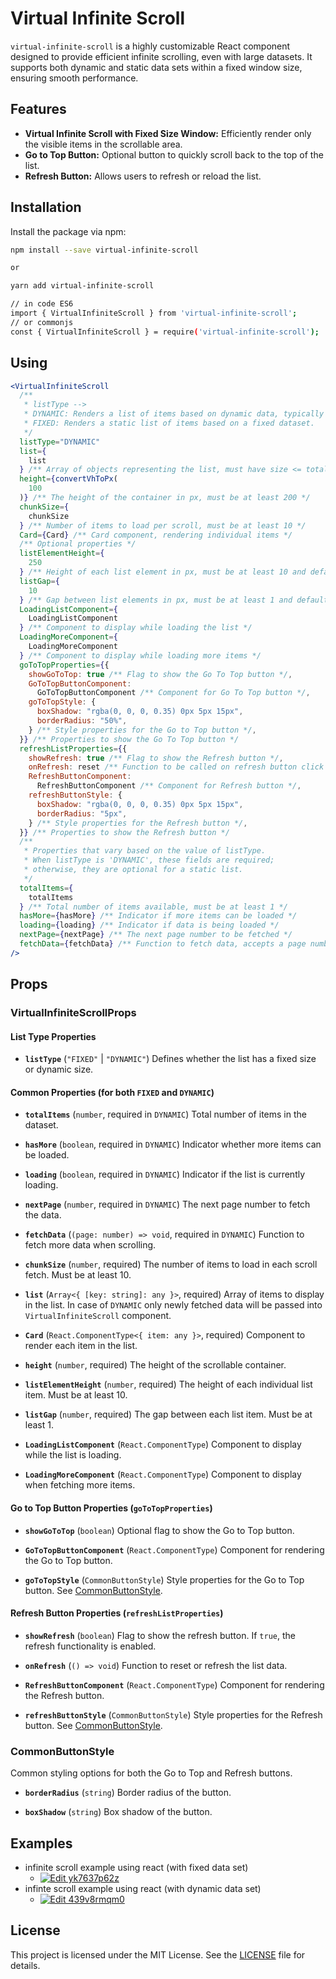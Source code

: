 # Virtual Infinite Scroll

`virtual-infinite-scroll` is a highly customizable React component designed to provide efficient infinite scrolling, even with large datasets. It supports both dynamic and static data sets within a fixed window size, ensuring smooth performance.

## Features

- **Virtual Infinite Scroll with Fixed Size Window:** Efficiently render only the visible items in the scrollable area.
- **Go to Top Button:** Optional button to quickly scroll back to the top of the list.
- **Refresh Button:** Allows users to refresh or reload the list.

## Installation

Install the package via npm:

```bash
npm install --save virtual-infinite-scroll

or

yarn add virtual-infinite-scroll

// in code ES6
import { VirtualInfiniteScroll } from 'virtual-infinite-scroll';
// or commonjs
const { VirtualInfiniteScroll } = require('virtual-infinite-scroll');
```

## Using

```jsx
<VirtualInfiniteScroll
  /**
   * listType -->
   * DYNAMIC: Renders a list of items based on dynamic data, typically fetched from an API. The list updates as new data becomes available, allowing for real-time or asynchronous data rendering.
   * FIXED: Renders a static list of items based on a fixed dataset.
   */
  listType="DYNAMIC"
  list={
    list
  } /** Array of objects representing the list, must have size <= totalItems when using dynamic list */
  height={convertVhToPx(
    100
  )} /** The height of the container in px, must be at least 200 */
  chunkSize={
    chunkSize
  } /** Number of items to load per scroll, must be at least 10 */
  Card={Card} /** Card component, rendering individual items */
  /** Optional properties */
  listElementHeight={
    250
  } /** Height of each list element in px, must be at least 10 and default is 200 */
  listGap={
    10
  } /** Gap between list elements in px, must be at least 1 and default is 10 */
  LoadingListComponent={
    LoadingListComponent
  } /** Component to display while loading the list */
  LoadingMoreComponent={
    LoadingMoreComponent
  } /** Component to display while loading more items */
  goToTopProperties={{
    showGoToTop: true /** Flag to show the Go To Top button */,
    GoToTopButtonComponent:
      GoToTopButtonComponent /** Component for Go To Top button */,
    goToTopStyle: {
      boxShadow: "rgba(0, 0, 0, 0.35) 0px 5px 15px",
      borderRadius: "50%",
    } /** Style properties for the Go to Top button */,
  }} /** Properties to show the Go To Top button */
  refreshListProperties={{
    showRefresh: true /** Flag to show the Refresh button */,
    onRefresh: reset /** Function to be called on refresh button click */,
    RefreshButtonComponent:
      RefreshButtonComponent /** Component for Refresh button */,
    refreshButtonStyle: {
      boxShadow: "rgba(0, 0, 0, 0.35) 0px 5px 15px",
      borderRadius: "5px",
    } /** Style properties for the Refresh button */,
  }} /** Properties to show the Refresh button */
  /**
   * Properties that vary based on the value of listType.
   * When listType is 'DYNAMIC', these fields are required;
   * otherwise, they are optional for a static list.
   */
  totalItems={
    totalItems
  } /** Total number of items available, must be at least 1 */
  hasMore={hasMore} /** Indicator if more items can be loaded */
  loading={loading} /** Indicator if data is being loaded */
  nextPage={nextPage} /** The next page number to be fetched */
  fetchData={fetchData} /** Function to fetch data, accepts a page number */
/>
```

## Props

### VirtualInfiniteScrollProps

#### List Type Properties

- **`listType`** (`"FIXED"` | `"DYNAMIC"`)
  Defines whether the list has a fixed size or dynamic size.

#### Common Properties (for both `FIXED` and `DYNAMIC`)

- **`totalItems`** (`number`, required in `DYNAMIC`)
  Total number of items in the dataset.

- **`hasMore`** (`boolean`, required in `DYNAMIC`)
  Indicator whether more items can be loaded.

- **`loading`** (`boolean`, required in `DYNAMIC`)
  Indicator if the list is currently loading.

- **`nextPage`** (`number`, required in `DYNAMIC`)
  The next page number to fetch the data.

- **`fetchData`** (`(page: number) => void`, required in `DYNAMIC`)
  Function to fetch more data when scrolling.

- **`chunkSize`** (`number`, required)
  The number of items to load in each scroll fetch. Must be at least 10.

- **`list`** (`Array<{ [key: string]: any }>`, required)
  Array of items to display in the list. In case of `DYNAMIC` only newly fetched data will be passed into `VirtualInfiniteScroll` component.

- **`Card`** (`React.ComponentType<{ item: any }>`, required)
  Component to render each item in the list.

- **`height`** (`number`, required)
  The height of the scrollable container.

- **`listElementHeight`** (`number`, required)
  The height of each individual list item. Must be at least 10.

- **`listGap`** (`number`, required)
  The gap between each list item. Must be at least 1.

- **`LoadingListComponent`** (`React.ComponentType`)
  Component to display while the list is loading.

- **`LoadingMoreComponent`** (`React.ComponentType`)
  Component to display when fetching more items.

#### Go to Top Button Properties (`goToTopProperties`)

- **`showGoToTop`** (`boolean`)
  Optional flag to show the Go to Top button.

- **`GoToTopButtonComponent`** (`React.ComponentType`)
  Component for rendering the Go to Top button.

- **`goToTopStyle`** (`CommonButtonStyle`)
  Style properties for the Go to Top button. See [CommonButtonStyle](#commonbuttonstyle).

#### Refresh Button Properties (`refreshListProperties`)

- **`showRefresh`** (`boolean`)
  Flag to show the refresh button. If `true`, the refresh functionality is enabled.

- **`onRefresh`** (`() => void`)
  Function to reset or refresh the list data.

- **`RefreshButtonComponent`** (`React.ComponentType`)
  Component for rendering the Refresh button.

- **`refreshButtonStyle`** (`CommonButtonStyle`)
  Style properties for the Refresh button. See [CommonButtonStyle](#commonbuttonstyle).

### CommonButtonStyle

Common styling options for both the Go to Top and Refresh buttons.

- **`borderRadius`** (`string`)
  Border radius of the button.

- **`boxShadow`** (`string`)
  Box shadow of the button.

## Examples

- infinite scroll example using react (with fixed data set)
  - [![Edit yk7637p62z](https://codesandbox.io/static/img/play-codesandbox.svg)](https://codesandbox.io/p/sandbox/76y4ss)
- infinte scroll example using react (with dynamic data set)
  - [![Edit 439v8rmqm0](https://codesandbox.io/static/img/play-codesandbox.svg)](https://codesandbox.io/p/sandbox/wqjzdt)

## License

This project is licensed under the MIT License. See the [LICENSE](./LICENSE) file for details.

```

```
